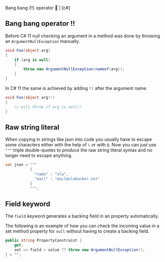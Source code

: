 Bang bang (!!) operator 🤠 | [c#]

## Bang bang operator !! 

Before C# 11 null checking an argument in a method was done by throwing an `ArgumentNullException` manually. 
```cs
void Foo(object arg)
{
    if (arg is null)
    {
        throw new ArgumentNullException(nameof(arg));
    }        
}
```

In C# 11 the same is achieved by adding `!!` after the argument name. 
```cs
void Foo(object arg!!)
{
    // will throw if arg is null!!
}
```

## Raw string literal

When copying in strings like json into code you usually have to escape some characters either with the help of `\` or with `@`. Now you can just use `"""` triple double-quotes to produce the raw string literal syntax and no longer need to escape anything.

```cs
var json = """
           {
             "name" : "ola",
             "mail" : "mail@olabacker.net" 
           }
           """;
```

## Field keyword

The `field` keyword generates a backing field in an property automatically.

The following is an example of how you can check the incoming value in a set method property for `null` without having to create a backing field.

```cs
public string PropertyConstraint {
    get;
    set => field = value ?? throw new ArgumentNullException();
} = "";
```

